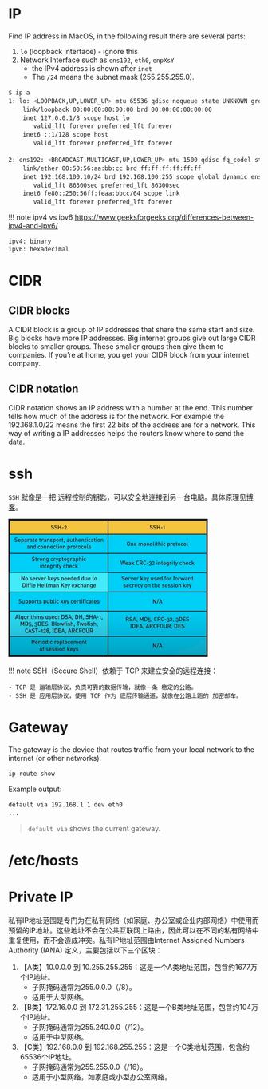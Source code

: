 # IP
Find IP address in MacOS, in the following result there are several parts:

1. `lo` (loopback interface) - ignore this
2. Network Interface such as `ens192`, `eth0`, `enpXsY`
    - the IPv4 address is shown after `inet`
    - The `/24` means the subnet mask (255.255.255.0).


```bash
$ ip a
1: lo: <LOOPBACK,UP,LOWER_UP> mtu 65536 qdisc noqueue state UNKNOWN group default
    link/loopback 00:00:00:00:00:00 brd 00:00:00:00:00:00
    inet 127.0.0.1/8 scope host lo
       valid_lft forever preferred_lft forever
    inet6 ::1/128 scope host 
       valid_lft forever preferred_lft forever

2: ens192: <BROADCAST,MULTICAST,UP,LOWER_UP> mtu 1500 qdisc fq_codel state UP group default qlen 1000
    link/ether 00:50:56:aa:bb:cc brd ff:ff:ff:ff:ff:ff
    inet 192.168.100.10/24 brd 192.168.100.255 scope global dynamic ens192
       valid_lft 86300sec preferred_lft 86300sec
    inet6 fe80::250:56ff:feaa:bbcc/64 scope link 
       valid_lft forever preferred_lft forever
```


!!! note ipv4 vs ipv6
    https://www.geeksforgeeks.org/differences-between-ipv4-and-ipv6/

    ipv4: binary
    ipv6: hexadecimal


# CIDR
## CIDR blocks
A CIDR block is a group of IP addresses that share the same start and size. Big blocks have more IP addresses. Big internet groups give out large CIDR blocks to smaller groups. These smaller groups then give them to companies. If you’re at home, you get your CIDR block from your internet company.


## CIDR notation
CIDR notation shows an IP address with a number at the end. This number tells how much of the address is for the network. For example the 192.168.1.0/22 means the first 22 bits of the address are for a network. This way of writing a IP addresses helps the routers know where to send the data.


# ssh

`SSH` 就像是一把 远程控制的钥匙，可以安全地连接到另一台电脑。具体原理见[博客](https://www.ruanyifeng.com/blog/2011/12/ssh_remote_login.html)。

<img src="imgs/ssh_versions_comparison.png" width=400 />



!!! note 
    SSH（Secure Shell）依赖于 TCP 来建立安全的远程连接：

    - TCP 是 运输层协议，负责可靠的数据传输，就像一条 稳定的公路。
    - SSH 是 应用层协议，使用 TCP 作为 底层传输通道，就像在公路上跑的 加密邮车。


# Gateway
The gateway is the device that routes traffic from your local network to the internet (or other networks).

```bash
ip route show
```
Example output:

```bash
default via 192.168.1.1 dev eth0
...
```
> `default via` shows the current gateway.



# /etc/hosts


# Private IP
私有IP地址范围是专门为在私有网络（如家庭、办公室或企业内部网络）中使用而预留的IP地址。这些地址不会在公共互联网上路由，因此可以在不同的私有网络中重复使用，而不会造成冲突。私有IP地址范围由Internet Assigned Numbers Authority (IANA) 定义，主要包括以下三个区块：

1. 【A类】10.0.0.0 到 10.255.255.255：这是一个A类地址范围，包含约1677万个IP地址。
    - 子网掩码通常为255.0.0.0（/8）。
    - 适用于大型网络。
2. 【B类】172.16.0.0 到 172.31.255.255：这是一个B类地址范围，包含约104万个IP地址。
    - 子网掩码通常为255.240.0.0（/12）。
    - 适用于中型网络。
3. 【C类】192.168.0.0 到 192.168.255.255：这是一个C类地址范围，包含约65536个IP地址。
    - 子网掩码通常为255.255.0.0（/16）。
    - 适用于小型网络，如家庭或小型办公室网络。

